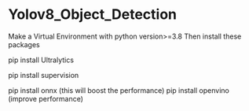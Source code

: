 # Yolov8_Object_Detection

Make a Virtual Environment with python version>=3.8
Then install these packages

pip install Ultralytics

pip install supervision

pip install onnx     (this will boost the performance)
pip install openvino  (improve performance)
